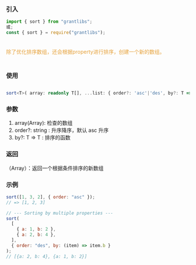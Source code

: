 ### 引入

```js
import { sort } from "grantlibs";
或;
const { sort } = require("grantlibs");
```

<div style="color: #E6A23C; fontSize: 18px; padding: 20px 0">
  除了优化排序数组，还会根据property进行排序，创建一个新的数组。
</div>

### 使用

```ts

sort<T>( array: readonly T[], ...list: { order?: 'asc'|'des', by?: T => any }[] ): T[]

```

### 参数

1. array(Array): 检查的数组
2. order?: string : 升序降序，默认 asc 升序
3. by?: T => T : 排序的函数

### 返回

（Array）：返回一个根据条件排序的新数组

### 示例

```js
sort([1, 3, 2], { order: "asc" });
// => [1, 2, 3]

// --- Sorting by multiple properties ---
sort(
  [
    { a: 1, b: 2 },
    { a: 2, b: 4 },
  ],
  { order: "des", by: (item) => item.b }
);
// [{a: 2, b: 4}, {a: 1, b: 2}]
```
